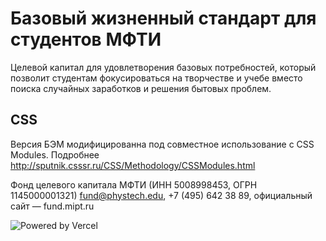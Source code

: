 # Базовый жизненный стандарт для студентов МФТИ 

Целевой капитал для удовлетворения базовых потребностей, который позволит студентам фокусироваться на творчестве и учебе вместо поиска случайных заработков и решения бытовых проблем.


## CSS

Версия БЭМ модифицированна под совместное использование с CSS Modules. Подробнее http://sputnik.csssr.ru/CSS/Methodology/CSSModules.html



Фонд целевого капитала МФТИ (ИНН 5008998453, ОГРН 1145000001321) fund@phystech.edu, +7 (495) 642 38 89, официальный сайт — fund.mipt.ru



![Powered by Vercel](https://www.datocms-assets.com/31049/1618983297-powered-by-vercel.svg)
